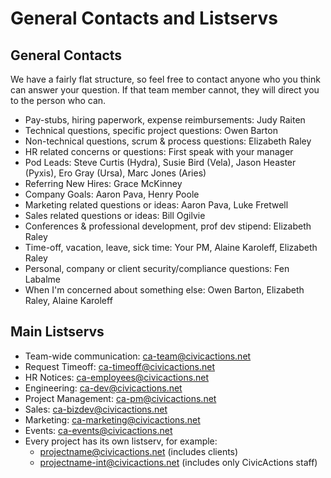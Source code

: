 # General Contacts and Listservs

## General Contacts

We have a fairly flat structure, so feel free to contact anyone who you think can answer your question. If that team member cannot, they will direct you to the person who can.

*   Pay-stubs, hiring paperwork, expense reimbursements: Judy Raiten
*   Technical questions, specific project questions: Owen Barton
*   Non-technical questions, scrum & process questions: Elizabeth Raley
*   HR related concerns or questions: First speak with your manager
*   Pod Leads: Steve Curtis (Hydra), Susie Bird (Vela), Jason Heaster (Pyxis), Ero Gray (Ursa), Marc Jones (Aries)
*   Referring New Hires: Grace McKinney
*   Company Goals: Aaron Pava, Henry Poole
*   Marketing related questions or ideas: Aaron Pava, Luke Fretwell
*   Sales related questions or ideas: Bill Ogilvie
*   Conferences & professional development, prof dev stipend: Elizabeth Raley
*   Time-off, vacation, leave, sick time: Your PM, Alaine Karoleff, Elizabeth Raley
*   Personal, company or client security/compliance questions: Fen Labalme
*   When I'm concerned about something else: Owen Barton, Elizabeth Raley, Alaine Karoleff

## Main Listservs

*   Team-wide communication: ca-team@civicactions.net
*   Request Timeoff: ca-timeoff@civicactions.net
*   HR Notices: ca-employees@civicactions.net
*   Engineering: ca-dev@civicactions.net
*   Project Management: ca-pm@civicactions.net
*   Sales: ca-bizdev@civicactions.net
*   Marketing: ca-marketing@civicactions.net
*   Events: ca-events@civicactions.net
*   Every project has its own listserv, for example:
    *   projectname@civicactions.net (includes clients)
    *   projectname-int@civicactions.net (includes only CivicActions staff)
